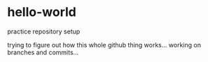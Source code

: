 # hello-world
practice repository setup 

trying to figure out how this whole github thing works... 
working on branches and commits...
